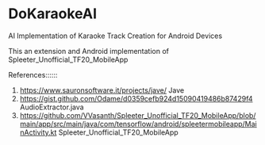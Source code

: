 # DoKaraokeAI
AI Implementation of Karaoke Track Creation for Android Devices

This an extension and Android implementation of 
Spleeter_Unofficial_TF20_MobileApp

References::::::
1)  https://www.sauronsoftware.it/projects/jave/ Jave
2) https://gist.github.com/Odame/d0359cefb924d15090419486b87429f4 AudioExtractor.java
3) https://github.com/VVasanth/Spleeter_Unofficial_TF20_MobileApp/blob/main/app/src/main/java/com/tensorflow/android/spleetermobileapp/MainActivity.kt Spleeter_Unofficial_TF20_MobileApp
